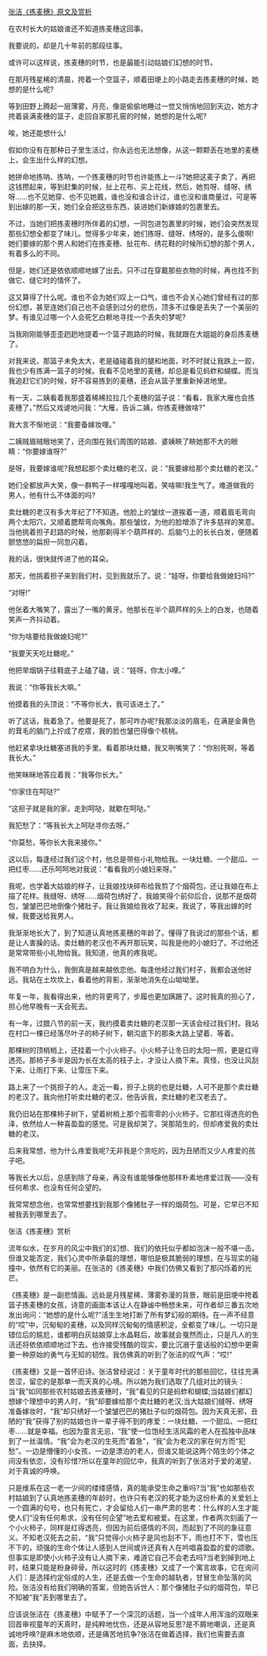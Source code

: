 [张洁《拣麦穗》原文及赏析](https://www.vrrw.net/wx/8687.html)

在农村长大的姑娘谁还不知道拣麦穗这回事。

我要说的，却是几十年前的那段往事。

或许可以这样说，拣麦穗的时节，也是最能引动姑娘们幻想的时节。

在那月残星稀的清晨，挎着一个空篮子，顺着田埂上的小路走去拣麦穗的时候，她想的是什么呢?

等到田野上腾起一层薄雾，月亮，像是偷偷地睡过一觉又悄悄地回到天边，她方才挎着装满麦穗的篮子，走回自家那孔窑的时候，她想的是什么呢?

唉，她还能想什么!

假如你没有在那种日子里生活过，你永远也无法想像，从这一颗颗丢在地里的麦穗上，会生出什么样的幻想。

她拼命地拣呐、拣呐，一个拣麦穗的时节也许能拣上一斗?她把这麦子卖了，再把这钱攒起来，等到赶集的时候，扯上花布、买上花线，然后，她剪呀、缝呀、绣呀……也不见她穿、也不见她戴，谁也没和谁合计过，谁也没和谁商量过，可是等到出嫁的那一天，她们全会把这些东西，装进她们新嫁娘的包裹里去。



不过，当她们把拣麦穗时所伴着的幻想，一同包进包裹里的时候，她们会突然发现那些幻想全都变了味儿。觉得多少年来，她们拣呀、缝呀、绣呀的，是多么傻啊!她们要嫁的那个男人和她们在拣麦穗、扯花布、绣花鞋的时候所幻想的那个男人，有着多么的不同。

但是，她们还是依依顺顺地嫁了出去。只不过在穿戴那些衣物的时候，再也找不到做它、缝它时的情怀了。

这又算得了什么呢。谁也不会为她们叹上一口气，谁也不会关心她们曾经有过的那份幻想，甚至连她们自己也不会感到过分的悲伤，顶多不过像是丢失了一个美丽的梦。有谁见过哪一个人会死乞白赖地寻找一个丢失的梦呢?

当我刚刚能够歪歪趔趔地提着一个篮子跑路的时候，我就跟在大姐姐的身后拣麦穗了。

对我来说，那篮子未免太大，老是磕碰着我的腿和地面，时不时就让我跌上一跤，我也少有拣满一篮子的时候。我看不见地里的麦穗，却总是看见蚂蚱和蝴蝶。而当我追赶它们的时候，好不容易拣到的麦穗，还会从篮子里重新掉进地里。

有一天，二姨看着我那盛着稀稀拉拉几个麦穗的篮子说：“看看，我家大雁也会拣麦穗了。”然后又戏谑地问我：“大雁，告诉二姨，你拣麦穗做啥?”

我大言不惭地说：“我要备嫁妆哩。”

二姨贼眉贼眼地笑了，还向围在我们周围的姑娘、婆姨䀹了䀹她那不大的眼睛：“你要嫁谁呀?”

是呀，我要嫁谁呢?我想起那个卖灶糖的老汉，说：“我要嫁给那个卖灶糖的老汉。”

她们全都放声大笑，像一群鸭子一样嘎嘎地叫着。笑啥嘛!我生气了。难道做我的男人，他有什么不体面的吗?

卖灶糖的老汉有多大年纪了?不知道。他脸上的皱纹一道挨着一道，顺着眉毛弯向两个太阳穴，又顺着腮帮弯向嘴角。那些皱纹，为他的脸增添了许多慈祥的笑意。当他挑着担子赶路的时候，他那剃得半个葫芦样的、后脑勺上的长长白发，便随着颤悠悠的扁担一同忽闪着。

我的话，很快就传进了他的耳朵。

那天，他挑着担子来到我们村，见到我就乐了。说：“娃呀，你要给我做媳妇吗?”

“对呀!”

他张着大嘴笑了，露出了一嘴的黄牙。他那长在半个葫芦样的头上的白发，也随着笑声一齐抖动着。

“你为啥要给我做媳妇呢?”

“我要天天吃灶糖呢。”

他把旱烟锅子往鞋底子上磕了磕，说：“娃呀，你太小哩。”

我说：“你等我长大嘛。”

他摸着我的头顶说：“不等你长大，我可该进土了。”

听了这话，我着急了。他要是死了，那可咋办呢?我那淡淡的眉毛，在满是金黄色的茸毛的脑门上拧成了疙瘩，我的脸也皱巴得像个核桃。

他赶紧拿块灶糖塞进我的手里。看着那块灶糖，我又咧嘴笑了：“你别死啊，等着我长大。”

他笑眯眯地答应着我：“我等你长大。”

“你家住在呵哒?”

“这担子就是我的家，走到呵哒，就歇在呵哒。”

我犯愁了：“等我长大上呵哒寻你去呀。”

“你莫愁，等你长大我来接你。”

这以后，每逢经过我们这个村，他总是带些小礼物给我。一块灶糖、一个甜瓜、一把红枣……还乐呵呵地对我说：“看看我的小媳妇来呀。”

我呢，也学着大姑娘的样子，让我娘找块碎布给我剪了个烟荷包，还让我娘在布上描了花样。我缝呀、绣呀……烟荷包绣好了，我娘笑得个前仰后合，说那不是烟荷包，皱皱巴巴地倒像个猪肚子。我让我娘给我收了起来，我说了，等我出嫁的时候，我要送给我男人。

我渐渐地长大了，到了知道认真地拣麦穗的年龄了。懂得了我说过的那些个话，都是让人害臊的话。卖灶糖的老汉也不再开那玩笑，叫我是他的小媳妇了。不过他还是常常带些小礼物给我。我知道，他真的疼我呢。

我不明白为什么，我倒真是越来越依恋他。每逢他经过我们村子，我都会送他好远。我站在土坎坎上，看着他的背影，渐渐地消失在山坳坳里。

年复一年，我看得出来，他的背更弯了，步履也更加蹒跚了。这时我真的担心了，担心他早晚有一天会死去。

有一年，过腊八节的前一天，我约摸着卖灶糖的老汉那一天该会经过我们村。我站在村口一棵已经落尽叶子的柿子树下，朝沟底下的那条大路上望着、等着。

那棵树的顶梢梢上，还挂着一个小火柿子。小火柿子让冬日的太阳一照，更是红得透亮。那柿子多半是因为长在太高的枝子上，才没让人摘下来。真怪，也没让风刮下来、让雨打下来、让雪压下来。

路上来了一个挑担子的人。走近一看，担子上挑的也是灶糖，人可不是那个卖灶糖的老汉了。我向他打听卖灶糖的老汉，他告诉我，卖灶糖的老汉老去了。

我仍旧站在那棵柿子树下，望着树梢上那个孤零零的小火柿子。它那红得透亮的色泽，依然给人一种喜盈盈的感觉。可是我却哭了。哭那陌生的，但却疼爱我的卖灶糖的老汉。

后来我常想，他为什么疼爱我呢?无非我是个贪吃的，因为丑陋而又少人疼爱的孩子吧。

等我长大以后，总感到除了母亲，再没有谁能够像他那样朴素地疼爱过我——没有任何希求、也没有任何企望的。

我常常想念他，也常常想要找到我那个像猪肚子一样的烟荷包。可是，它早已不知被我丢到哪里去了。

张洁《拣麦穗》赏析

流年似水，在岁月的风尘中我们的幻想、我们的依托似乎都如泡沫一般不堪一击。但谁又能否定，我们心灵中所承载的理想，哪怕是极其脆弱的理想，在与现实的碰撞中，依然有它的美丽。在张洁的《拣麦穗》中我们仿佛又看到了那闪烁着的光芒。

《拣麦穗》是一副悲情画。远处是月残星稀、薄雾弥漫的背景，眼前是田埂中挎着篮子拣麦穗的女孩，诗意的画面本该让人在静谧中畅想未来，可作者却三番五次地发出询问：“她想的是什么呢?”活生生地打断了所有梦幻般的期待。在一声不经意的“哎”中，沉甸甸的麦穗，以及同样沉甸甸的情感积淀，全都变了味儿。一切只是错位后的尴尬，谁都明白灰姑娘穿上水晶鞋后，故事就会戛然而止，只是凡人的生活还将依依顺顺地过下去。也许接受残酷的现实，要比沉溺于童话般的幻想中更需要一种原始的勇气与无知的韧性。我仿佛真的听到了张洁的叹气声：“哎!”

《拣麦穗》又是一首怀旧诗。张洁曾经说过：关于童年时代的那些回忆，往往充满苦涩，留恋的是那单一而天真的心境。所以她为我们选取了几组对比的镜头：当“我”如同那些农村姑娘去拣麦穗时，“我”看见的只是蚂蚱和蝴蝶;当姑娘们都幻想嫁个理想中的男人时，“我”却要嫁给那个卖灶糖的老汉;当大姑娘们缝呀、绣呀准备嫁妆时，“我”却只绣好一个皱皱巴巴的猪肚子似的烟荷包。因为天真无邪，丑陋的“我”获得了别的姑娘也许一辈子得不到的疼爱：一块灶糖、一个甜瓜、一把红枣……就是幸福。也因为童言无忌，“我”使一位饱经生活风霜的老人在孤独中品味到了一丝温情。“我”会为老汉的生死而“着急”，“我”会为老汉的家在何方而“犯愁”。一边是懵懂的小女孩，一边是漂泊的老人，但谁又能说这两个陌生的个体之间没有依恋，没有珍惜?所以在童年的回忆中，我真的听到了张洁对于爱的渴望，对于真诚的呼唤。

只是维系在这一老一少间的缕缕感情，真的能承受生命之重吗?当“我”也如那些农村姑娘到了认真地拣麦穗的年龄时，也许只有老汉的死才能为这份朴素的关爱划上一个圆满的句号，也只有死亡，才会留给人们一串严肃的思考：什么样的人生才能使人们“没有任何希求，没有任何企望”地去爱和被爱。在这里，作者两次刻画了一个小火柿子，同样是红得透亮，但因为前后感情的不同，而起到了不同的象征意义。不知老汉死去之前，“我”只觉得小火柿子是风也刮不下，雨也打不下，雪也压不下的，顽强的生命个体让人感到人世间或许还真有人在吟唱喜盈盈的爱的颂歌。但事实是即使小火柿子没有让人摘下来，难道它自己不会老去吗?当老到掉到地上时，结果只能是粉身碎骨。所以这时的《拣麦穗》又成了一个寓言故事，它在询问人们：是选择约定俗成的人生，还是去做一个生命的越轨者，甘冒生命坠落的风险。张洁没有给我们明确的答案，但她告诉世人：那个像猪肚子似的烟荷包，早已不知被“我”丢到哪里去了。

应该说张洁在《拣麦穗》中赋予了一个深沉的话题，当一个成年人用浑浊的双眼来回首审视童年的天真时，是纯粹地忧伤，还是从容地反思?是不屑地嘲讽，还是真诚地呼唤?是麻木地依顺，还是痛苦地抗争?张洁在做着选择，我们也需要去直面，去抉择。

